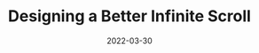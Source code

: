 ---
date: 2022-03-30
permalink: false
publisher: smashingmag
tags:
  - design-patterns
  - scrolling
target_url: https://www.smashingmagazine.com/2022/03/designing-better-infinite-scroll/
title: Designing a Better Infinite Scroll
---